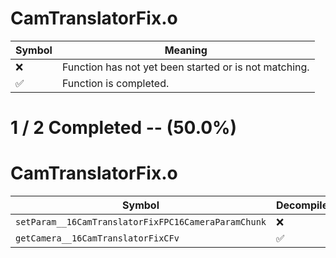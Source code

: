 # CamTranslatorFix.o
| Symbol | Meaning 
| ------------- | ------------- 
| :x: | Function has not yet been started or is not matching. 
| :white_check_mark: | Function is completed. 


# 1 / 2 Completed -- (50.0%)
# CamTranslatorFix.o
| Symbol | Decompiled? |
| ------------- | ------------- |
| `setParam__16CamTranslatorFixFPC16CameraParamChunk` | :x: |
| `getCamera__16CamTranslatorFixCFv` | :white_check_mark: |
